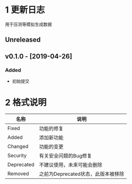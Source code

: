 # 1 更新日志

用于压测等模拟生成数据

## Unreleased

## v0.1.0 - [2019-04-26]
### Added
- 初始提交

# 2 格式说明

名称 | 说明
------|----------
Fixed | 功能的修复
Added | 添加新功能
Changed    | 功能的变更
Security   | 有关安全问题的Bug修复
Deprecated | 不建议使用，未来可能会删除
Removed    | 之前为Deprecated状态，此版本被移除
